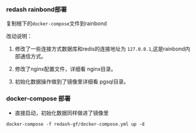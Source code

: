 ### redash rainbond部署

复制根下的`docker-compose`文件到rainbond

改动说明：
1. 修改了一些连接方式数据库和redis的连接地址为 `127.0.0.1`,这是rainbond内部通信方式。

2. 修改了nginx配置文件，详细看 nginx目录。

3. 初始化数据操作做到了镜像里详细看 pgsql目录。

### docker-compose 部署

* 直接启动，初始化数据同样做进了镜像里
```shell
docker-compose -f redash-gf/docker-compose.yml up -d
```